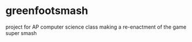 # greenfootsmash
project for AP computer science class making a re-enactment of the game super smash 
